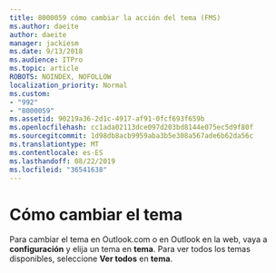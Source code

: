 ```yaml
---
title: 8000059 cómo cambiar la acción del tema (FMS)
ms.author: daeite
author: daeite
manager: jackiesm
ms.date: 9/13/2018
ms.audience: ITPro
ms.topic: article
ROBOTS: NOINDEX, NOFOLLOW
localization_priority: Normal
ms.custom:
- "992"
- "8000059"
ms.assetid: 90219a36-2d1c-4917-af91-0fcf693f659b
ms.openlocfilehash: cc1ada02113dce097d203bd8144e075ec5d9f80f
ms.sourcegitcommit: 1d98db8acb9959aba3b5e308a567ade6b62da56c
ms.translationtype: MT
ms.contentlocale: es-ES
ms.lasthandoff: 08/22/2019
ms.locfileid: "36541638"
---
```

# <a name="how-to-change-your-theme"></a>Cómo cambiar el tema

Para cambiar el tema en Outlook.com o en Outlook en la web, vaya a **configuración** y elija un tema en **tema**. Para ver todos los temas disponibles, seleccione **Ver todos** en **tema**.
  